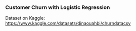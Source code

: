 ### Customer Churn with Logistic Regression
Dataset on Kaggle: https://www.kaggle.com/datasets/dinaouahbi/churndatacsv
